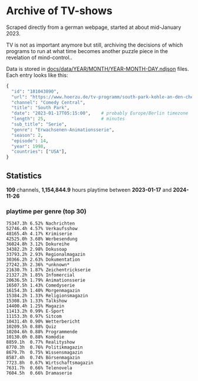 # Archive of TV-shows

Scraped directly from a german webpage, started at about mid-January 2023.

TV is not as important anymore but still, archiving the decisions of which programs to run at what time
becomes another puzzle piece in the revelation of mind-control.. 

Data is stored in [docs/data/YEAR/MONTH/YEAR-MONTH-DAY.ndjson](docs/data/) files. 
Each entry looks like this:

```python
{
  "id": "181043890", 
  "url": "https://www.hoerzu.de/tv-programm/south-park-kohle-an-den-chefkoch/bid_181043890/", 
  "channel": "Comedy Central", 
  "title": "South Park", 
  "date": "2023-01-17T05:15:00",    # probably Europe/Berlin timezone 
  "length": 25,                     # minutes 
  "sub_title": "Serie", 
  "genre": "Erwachsenen-Animationsserie", 
  "season": 2, 
  "episode": 14, 
  "year": 1998, 
  "countries": ["USA"],
}
```

## Statistics

**109** channels, **1,154,844.9** hours playtime between **2023-01-17** and **2024-11-26**


### playtime per genre (top 30)

    75347.3h 6.52% Nachrichten
    52746.4h 4.57% Verkaufsshow
    48165.4h 4.17% Krimiserie
    42525.0h 3.68% Werbesendung
    36024.8h 3.12% Dokureihe
    34382.2h 2.98% Dokusoap
    33793.2h 2.93% Regionalmagazin
    30366.2h 2.63% Dokumentation
    27242.3h 2.36% *unknown*
    21630.7h 1.87% Zeichentrickserie
    21327.2h 1.85% Infomercial
    20636.5h 1.79% Animationsserie
    16507.5h 1.43% Comedyserie
    16154.3h 1.40% Morgenmagazin
    15384.2h 1.33% Religionsmagazin
    15308.1h 1.33% Talkshow
    14400.4h 1.25% Magazin
    11413.2h 0.99% E-Sport
    11153.3h 0.97% Sitcom
    10431.4h 0.90% Wetterbericht
    10209.5h 0.88% Quiz
    10204.6h 0.88% Programmende
    10130.0h 0.88% Komödie
    8859.1h  0.77% Realityshow
    8770.3h  0.76% Politikmagazin
    8679.7h  0.75% Wissensmagazin
    8587.4h  0.74% Börsenmagazin
    7723.8h  0.67% Wirtschaftsmagazin
    7631.7h  0.66% Telenovela
    7604.5h  0.66% Dramaserie
